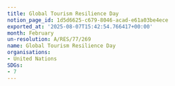 ```yaml
---
title: Global Tourism Resilience Day
notion_page_id: 1d5d6625-c679-8046-acad-e61a03be4ece
exported_at: '2025-08-07T15:42:54.766417+00:00'
month: February
un-resolution: A/RES/77/269
name: Global Tourism Resilience Day
organisations:
- United Nations
SDGs:
- 7
---
```


